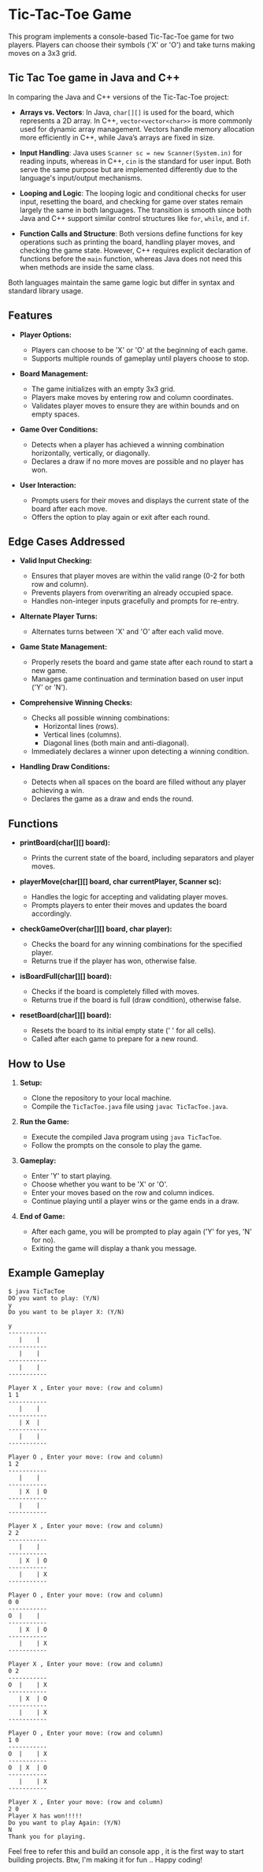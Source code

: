 
# Tic-Tac-Toe Game

This program implements a console-based Tic-Tac-Toe game for two players. Players can choose their symbols ('X' or 'O') and take turns making moves on a 3x3 grid.

## Tic Tac Toe game in Java and C++ 
In comparing the Java and C++ versions of the Tic-Tac-Toe project:

- **Arrays vs. Vectors**: In Java, `char[][]` is used for the board, which represents a 2D array. In C++, `vector<vector<char>>` is more commonly used for dynamic array management. Vectors handle memory allocation more efficiently in C++, while Java’s arrays are fixed in size.

- **Input Handling**: Java uses `Scanner sc = new Scanner(System.in)` for reading inputs, whereas in C++, `cin` is the standard for user input. Both serve the same purpose but are implemented differently due to the language's input/output mechanisms.

- **Looping and Logic**: The looping logic and conditional checks for user input, resetting the board, and checking for game over states remain largely the same in both languages. The transition is smooth since both Java and C++ support similar control structures like `for`, `while`, and `if`.

- **Function Calls and Structure**: Both versions define functions for key operations such as printing the board, handling player moves, and checking the game state. However, C++ requires explicit declaration of functions before the `main` function, whereas Java does not need this when methods are inside the same class.

Both languages maintain the same game logic but differ in syntax and standard library usage.

## Features

- **Player Options:**
  - Players can choose to be 'X' or 'O' at the beginning of each game.
  - Supports multiple rounds of gameplay until players choose to stop.

- **Board Management:**
  - The game initializes with an empty 3x3 grid.
  - Players make moves by entering row and column coordinates.
  - Validates player moves to ensure they are within bounds and on empty spaces.

- **Game Over Conditions:**
  - Detects when a player has achieved a winning combination horizontally, vertically, or diagonally.
  - Declares a draw if no more moves are possible and no player has won.

- **User Interaction:**
  - Prompts users for their moves and displays the current state of the board after each move.
  - Offers the option to play again or exit after each round.

## Edge Cases Addressed

- **Valid Input Checking:**
  - Ensures that player moves are within the valid range (0-2 for both row and column).
  - Prevents players from overwriting an already occupied space.
  - Handles non-integer inputs gracefully and prompts for re-entry.
  
- **Alternate Player Turns:**
  - Alternates turns between 'X' and 'O' after each valid move.
  
- **Game State Management:**
  - Properly resets the board and game state after each round to start a new game.
  - Manages game continuation and termination based on user input ('Y' or 'N').

- **Comprehensive Winning Checks:**
  - Checks all possible winning combinations:
    - Horizontal lines (rows).
    - Vertical lines (columns).
    - Diagonal lines (both main and anti-diagonal).
  - Immediately declares a winner upon detecting a winning condition.

- **Handling Draw Conditions:**
  - Detects when all spaces on the board are filled without any player achieving a win.
  - Declares the game as a draw and ends the round.

## Functions

- **printBoard(char[][] board):**
  - Prints the current state of the board, including separators and player moves.

- **playerMove(char[][] board, char currentPlayer, Scanner sc):**
  - Handles the logic for accepting and validating player moves.
  - Prompts players to enter their moves and updates the board accordingly.

- **checkGameOver(char[][] board, char player):**
  - Checks the board for any winning combinations for the specified player.
  - Returns true if the player has won, otherwise false.

- **isBoardFull(char[][] board):**
  - Checks if the board is completely filled with moves.
  - Returns true if the board is full (draw condition), otherwise false.

- **resetBoard(char[][] board):**
  - Resets the board to its initial empty state (' ' for all cells).
  - Called after each game to prepare for a new round.

## How to Use

1. **Setup:**
   - Clone the repository to your local machine.
   - Compile the `TicTacToe.java` file using `javac TicTacToe.java`.

2. **Run the Game:**
   - Execute the compiled Java program using `java TicTacToe`.
   - Follow the prompts on the console to play the game.

3. **Gameplay:**
   - Enter 'Y' to start playing.
   - Choose whether you want to be 'X' or 'O'.
   - Enter your moves based on the row and column indices.
   - Continue playing until a player wins or the game ends in a draw.

4. **End of Game:**
   - After each game, you will be prompted to play again ('Y' for yes, 'N' for no).
   - Exiting the game will display a thank you message.

## Example Gameplay

```
$ java TicTacToe
DO you want to play: (Y/N)
y
Do you want to be player X: (Y/N)

y
-----------
   |    |   
-----------
   |    |   
-----------
   |    |   
-----------

Player X , Enter your move: (row and column)
1 1
-----------
   |    |   
-----------
   | X  |   
-----------
   |    |   
-----------

Player O , Enter your move: (row and column)
1 2
-----------
   |    |   
-----------
   | X  | O 
-----------
   |    |   
-----------

Player X , Enter your move: (row and column)
2 2
-----------
   |    |   
-----------
   | X  | O 
-----------
   |    | X 
-----------

Player O , Enter your move: (row and column)
0 0
-----------
O  |    |   
-----------
   | X  | O 
-----------
   |    | X 
-----------

Player X , Enter your move: (row and column)
0 2
-----------
O  |    | X 
-----------
   | X  | O 
-----------
   |    | X 
-----------

Player O , Enter your move: (row and column)
1 0
-----------
O  |    | X 
-----------
O  | X  | O 
-----------
   |    | X 
-----------

Player X , Enter your move: (row and column)
2 0
Player X has won!!!!!
Do you want to play Again: (Y/N)
N
Thank you for playing.
```


Feel free to refer this and build an console app , it is the first way to start building projects. 
Btw, I'm making it for fun .. Happy coding!
